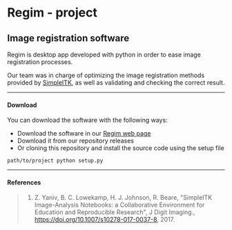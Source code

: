 # Regim - project
## Image registration software

Regim is desktop app developed with python in order to ease image registration processes.

Our team was in charge of optimizing the image registration methods provided by [SimpleITK](http://www.simpleitk.org/), as well as validating and checking the correct result.

___

#### Download

You can download the software with the following ways:

- Download the software in our [Regim web page](https://fabirt.github.io/Regim-project/Regim-Web/)
- Download it from our repository releases
- Or cloning this repository and install the source code using the setup file
```
path/to/project python setup.py
```

___

#### References
>1. Z. Yaniv, B. C. Lowekamp, H. J. Johnson, R. Beare, "SimpleITK Image-Analysis Notebooks: a Collaborative Environment for Education and Reproducible Research", J Digit Imaging., https://doi.org/10.1007/s10278-017-0037-8, 2017.
